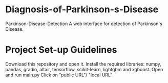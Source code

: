 # Diagnosis-of-Parkinson-s-Disease
Parkinson-Disease-Detection
A web interface for detection of Parkinson's Disease.

# Project Set-up Guidelines
Download this repository and open it.
Install the required libraries: numpy, pandas, gradio, altair, tensorflow, scikit-learn, lightgbm and xgboost.
Open and run main.py
Click on "public URL"/ "local URL"
